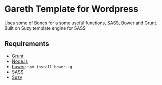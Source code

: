 # Gareth Template for Wordpress

Uses some of Bones for a some useful functions, SASS, Bower and Grunt.
Built on Suzy template engine for SASS

## Requirements

  * [Grunt](http://gruntjs.com)
  * [Node.js](http://nodejs.org)
  * [bower](http://bower.io): `npm install bower -g`
  * [SASS](http://sass-lang.com)
  * [Suzy](http://susy.oddbird.net)